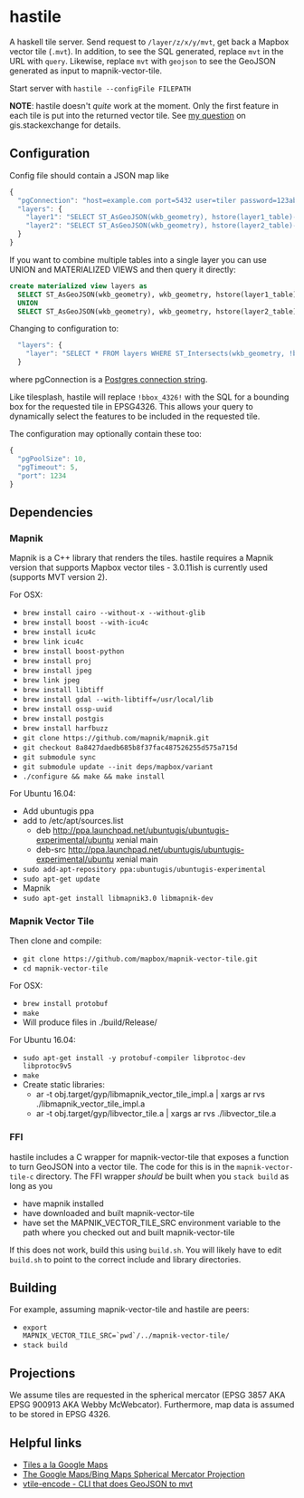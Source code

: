 hastile
=======

A haskell tile server. Send request to `/layer/z/x/y/mvt`, get back a Mapbox vector tile (`.mvt`). In addition, to see the SQL generated, replace `mvt` in the URL with `query`. Likewise, replace `mvt` with `geojson` to see the GeoJSON generated as input to mapnik-vector-tile.

Start server with `hastile --configFile FILEPATH`

**NOTE**: hastile doesn't _quite_ work at the moment. Only the first feature in each tile is put into the returned vector tile. See [my question](http://gis.stackexchange.com/questions/212691/mapnik-vector-tile-produces-tiles-with-only-one-feature) on gis.stackexchange for details.

Configuration
-------------

Config file should contain a JSON map like

```javascript
{
  "pgConnection": "host=example.com port=5432 user=tiler password=123abc dbname=notoracle"
  "layers": {
    "layer1": "SELECT ST_AsGeoJSON(wkb_geometry), hstore(layer1_table)-'wkb_geometry'::text FROM layer1_table WHERE ST_Intersects(wkb_geometry, !bbox_4326!)",
    "layer2": "SELECT ST_AsGeoJSON(wkb_geometry), hstore(layer2_table)-'wkb_geometry'::text FROM layer2_table WHERE ST_Intersects(wkb_geometry, !bbox_4326!)",
  }
}
```

If you want to combine multiple tables into a single layer you can use UNION and MATERIALIZED VIEWS and then query it directly:
```SQL
create materialized view layers as
  SELECT ST_AsGeoJSON(wkb_geometry), wkb_geometry, hstore(layer1_table)-'wkb_geometry'::text FROM layer1_table
  UNION
  SELECT ST_AsGeoJSON(wkb_geometry), wkb_geometry, hstore(layer2_table)-'wkb_geometry'::text FROM layer2_table
```

Changing to configuration to:
```javascript
  "layers": {
    "layer": "SELECT * FROM layers WHERE ST_Intersects(wkb_geometry, !bbox_4326!)",
  }
```

where pgConnection is a [Postgres connection string](https://www.postgresql.org/docs/9.4/static/libpq-connect.html#LIBPQ-CONNSTRING).

Like tilesplash, hastile will replace `!bbox_4326!` with the SQL for a bounding box for the requested tile in EPSG4326. This allows your query to dynamically select the features to be included in the requested tile.

The configuration may optionally contain these too:

```javascript
{
  "pgPoolSize": 10,
  "pgTimeout": 5,
  "port": 1234
}
```

Dependencies
------------

### Mapnik

Mapnik is a C++ library that renders the tiles. hastile requires a Mapnik version that supports Mapbox vector tiles - 
3.0.11ish is currently used (supports MVT version 2).

For OSX:
 - `brew install cairo --without-x --without-glib`
 - `brew install boost --with-icu4c`
 - `brew install icu4c`
 - `brew link icu4c`
 - `brew install boost-python`
 - `brew install proj`
 - `brew install jpeg`
 - `brew link jpeg`
 - `brew install libtiff`
 - `brew install gdal --with-libtiff=/usr/local/lib`
 - `brew install ossp-uuid`
 - `brew install postgis`
 - `brew install harfbuzz`
 - `git clone https://github.com/mapnik/mapnik.git`
 - `git checkout 8a8427daedb685b8f37fac487526255d575a715d`
 - `git submodule sync`
 - `git submodule update --init deps/mapbox/variant`
 - `./configure && make && make install`

For Ubuntu 16.04:
 - Add ubuntugis ppa
  - add to /etc/apt/sources.list
    - deb http://ppa.launchpad.net/ubuntugis/ubuntugis-experimental/ubuntu xenial main 
    - deb-src http://ppa.launchpad.net/ubuntugis/ubuntugis-experimental/ubuntu xenial main 
  - `sudo add-apt-repository ppa:ubuntugis/ubuntugis-experimental`
  - `sudo apt-get update`
 - Mapnik
  - `sudo apt-get install libmapnik3.0 libmapnik-dev`

### Mapnik Vector Tile

Then clone and compile:
 - `git clone https://github.com/mapbox/mapnik-vector-tile.git`
 - `cd mapnik-vector-tile`

For OSX:
 - `brew install protobuf`
 - `make`
 - Will produce files in ./build/Release/

For Ubuntu 16.04:
 - `sudo apt-get install -y protobuf-compiler libprotoc-dev libprotoc9v5`
 - `make`
 - Create static libraries:
   - ar -t obj.target/gyp/libmapnik_vector_tile_impl.a | xargs ar rvs ./libmapnik_vector_tile_impl.a
   - ar -t obj.target/gyp/libvector_tile.a | xargs ar rvs ./libvector_tile.a

### FFI

hastile includes a C wrapper for mapnik-vector-tile that exposes a function to turn GeoJSON into a vector tile. The code for this is in the `mapnik-vector-tile-c` directory. The FFI wrapper _should_ be built when you `stack build` as long as you

 - have mapnik installed
 - have downloaded and built mapnik-vector-tile
 - have set the MAPNIK\_VECTOR\_TILE\_SRC environment variable to the path where you checked out
   and built mapnik-vector-tile

If this does not work, build this using `build.sh`. You will likely have to edit `build.sh` to point to the correct include and library directories.   

Building
--------

For example, assuming mapnik-vector-tile and hastile are peers:
 - <code>export MAPNIK_VECTOR_TILE_SRC=\`pwd\`/../mapnik-vector-tile/</code>
 - `stack build`

Projections
-----------

We assume tiles are requested in the spherical mercator (EPSG 3857 AKA EPSG 900913 AKA Webby McWebcator). Furthermore, map data is assumed to be stored in EPSG 4326.

Helpful links
-------------

- [Tiles a la Google Maps](http://www.maptiler.org/google-maps-coordinates-tile-bounds-projection/)
- [The Google Maps/Bing Maps Spherical Mercator Projection](https://alastaira.wordpress.com/2011/01/23/the-google-maps-bing-maps-spherical-mercator-projection/)
- [vtile-encode - CLI that does GeoJSON to mvt](https://github.com/mapbox/mapnik-vector-tile/blob/master/bench/vtile-encode.cpp)
